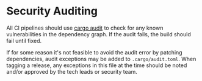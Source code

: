 # Security Auditing

All CI pipelines should use [cargo audit](https://rustsec.org/) to check for any known vulnerabilities in the 
dependency graph. If the audit fails, the build should fail until fixed. 

If for some reason it's not feasible to avoid the audit error by patching dependencies, audit exceptions may be added to
`.cargo/audit.toml`. When tagging a release, any exceptions in this file at the time should be noted and/or approved by
the tech leads or security team.